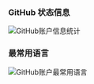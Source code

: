 ### GitHub 状态信息

![GitHub账户信息统计](https://github-stats.ubrong.com/api?username=qweijiaq&show_icons=true&theme=tokyonight)

### 最常用语言

![GitHub账户最常用语言](https://github-stats.ubrong.com/api/top-langs/?username=qweijiaq&layout=compact&theme=tokyonight)
